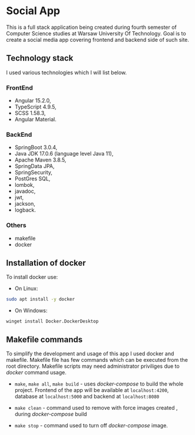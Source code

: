 # Social App

This is a full stack application being created during fourth semester of Computer Science studies at Warsaw University Of Technology.
Goal is to create a social media app covering frontend and backend side of such site.

## Technology stack

I used various technologies which I will list below.

### FrontEnd

* Angular 15.2.0,
* TypeScript 4.9.5,
* SCSS 1.58.3,
* Angular Material.

### BackEnd

* SpringBoot 3.0.4,
* Java JDK 17.0.6 (language level Java 11),
* Apache Maven 3.8.5,
* SpringData JPA,
* SpringSecurity,
* PostGres SQL,
* lombok,
* javadoc,
* jwt,
* jackson,
* logback.

### Others

* makefile
* docker

## Installation of docker

To install docker use:

* On Linux:

```bash
sudo apt install -y docker
```

* On Windows:

```psh
winget install Docker.DockerDesktop
```

## Makefile commands

To simplify the development and usage of this app I used docker and makefile.
Makefile file has few commands which can be executed from the root directory.
Makefile scripts may need administrator priviliges due to *docker* command usage.

* `make`, `make all`, `make build` - uses *docker-compose* to build the whole project.
Frontend of the app will be available at `localhost:4200`,
database at `localhost:5000` and backend at `localhost:8080`

* `make clean` - command used to remove with force images created ,
during *docker-compose* build

* `make stop` - command used to turn off *docker-compose* image.
